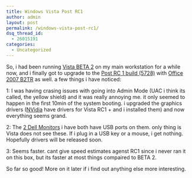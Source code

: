 ```yaml
---
title: Windows Vista Post RC1
author: admin
layout: post
permalink: /windows-vista-post-rc1/
dsq_thread_id:
  - 26015191
categories:
  - Uncategorized
---
```

So, i had been running <a HREF="/archive/2006/05/23/12518.aspx">Vista BETA 2</a> on my main workstation for a while now, and i finally got to upgrade to the <a HREF="/archive/2006/09/22/14345.aspx">Post RC 1 build (5728)</a> with <a HREF="/archive/2006/09/14/14026.aspx">Office 2007 B2TR</a> as well. a few things i have noticed: 

1: I was having crasing issues with going into Admin Mode (UAC i think its called, the yellow shield) and it was really annoying me. it only seemed to happen in the first 10min of the system booting. i upgraded the graphics drivers ([NVidia][1] have drivers for Vista RC1 + and i installed them) and now everything seems grand.

2: The <a HREF="/archive/2006/09/23/14346.aspx">2 Dell Monitors</a> i have both have USB ports on them. only thing is Vista does not see these. If i plug in a USB key or a mouse, i get nothing. Hopefully drivers will be released soon. 

3: Seems faster. cant give speed estimates agenst RC1 since i never ran it on this box, but its faster at most things compaired to BETA 2. 

So far so good!&nbsp;More on it later if i find out anything else more interesting.

 [1]: http://www.nvidia.com